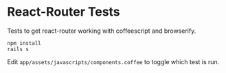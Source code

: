 # React-Router Tests

Tests to get react-router working with coffeescript and browserify.

```
npm install
rails s
```

Edit `app/assets/javascripts/components.coffee` to toggle which test is run.
